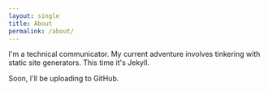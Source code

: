 ```yaml
---
layout: single
title: About
permalink: /about/
---
```


I'm a technical communicator. My current adventure involves tinkering with static site generators. This time it's Jekyll.

Soon, I'll be uploading to GitHub.
